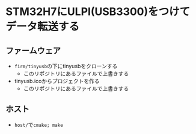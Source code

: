 # STM32H7にULPI(USB3300)をつけてデータ転送する
## ファームウェア
- `firm/tinyusb`の下にtinyusbをクローンする
    - このリポジトリにあるファイルで上書きする
- tinyusb.icoからプロジェクトを作る
    - このリポジトリにあるファイルで上書きする
## ホスト
- `host/`で`cmake; make`
